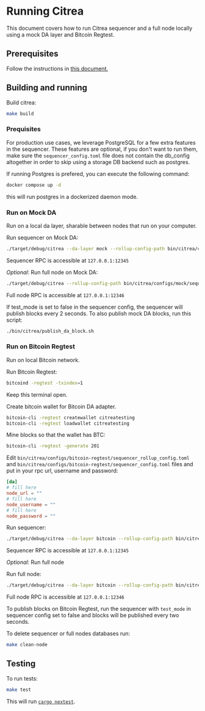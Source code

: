 # Running Citrea

This document covers how to run Citrea sequencer and a full node locally using a mock DA layer and Bitcoin Regtest.

## Prerequisites
Follow the instructions in [this document.](./dev-setup.md)

## Building and running
Build citrea:
```sh
make build
```

### Prequisites

For production use cases, we leverage PostgreSQL for a few extra features in the sequencer. These features are optional, if you don't want to run them, make sure the `sequencer_config.toml` file does not contain the db_config altogether in order to skip using a storage DB backend such as postgres.

If running Postgres is prefered, you can execute the following command:

```sh
docker compose up -d

```
this will run postgres in a dockerized daemon mode.

### Run on Mock DA
Run on a local da layer, sharable between nodes that run on your computer.

Run sequencer on Mock DA:
```sh
./target/debug/citrea --da-layer mock --rollup-config-path bin/citrea/configs/mock/sequencer_rollup_config.toml --sequencer-config-path bin/citrea/configs/mock/sequencer_config.toml --genesis-paths bin/test-data/genesis/demo-tests/mock
```

Sequencer RPC is accessible at `127.0.0.1:12345`

_Optional_: Run full node on Mock DA:
```sh
./target/debug/citrea --rollup-config-path bin/citrea/configs/mock/sequencer_rollup_config.toml --genesis-paths bin/test-data/genesis/demo-tests/mock
```

Full node RPC is accessible at `127.0.0.1:12346`

If test_mode is set to false in the sequencer config, the sequencer will publish blocks every 2 seconds. To also publish mock DA blocks, run this script:
```sh
./bin/citrea/publish_da_block.sh
```

### Run on Bitcoin Regtest

Run on local Bitcoin network.

Run Bitcoin Regtest:
```sh
bitcoind -regtest -txindex=1
```
Keep this terminal open.

Create bitcoin wallet for Bitcoin DA adapter.
```sh
bitcoin-cli -regtest createwallet citreatesting
bitcoin-cli -regtest loadwallet citreatesting
```

Mine blocks so that the wallet has BTC:
```sh
bitcoin-cli -regtest -generate 201
```

Edit `bin/citrea/configs/bitcoin-regtest/sequencer_rollup_config.toml` and `bin/citrea/configs/bitcoin-regtest/sequencer_config.toml` files and put in your rpc url, username and password:

```toml
[da]
# fill here
node_url = ""
# fill here
node_username = ""
# fill here                                       
node_password = ""
```

Run sequencer:
```sh
./target/debug/citrea --da-layer bitcoin --rollup-config-path bin/citrea/configs/bitcoin-regtest/sequencer_rollup_config.toml --sequencer-config-path bin/citrea/configs/bitcoin-regtest/sequencer_config.toml --genesis-paths bin/test-data/genesis/demo-tests/bitcoin-regtest
```

Sequencer RPC is accessible at `127.0.0.1:12345`

_Optional_: Run full node

Run full node:
```sh
./target/debug/citrea --da-layer bitcoin --rollup-config-path bin/citrea/configs/bitcoin-regtest/rollup_config.toml --genesis-paths bin/test-data/genesis/demo-tests/bitcoin-regtest
```

Full node RPC is accessible at `127.0.0.1:12346`

To publish blocks on Bitcoin Regtest, run the sequencer with `test_mode` in sequencer config set to false and blocks will be published every two seconds.


To delete sequencer or full nodes databases run:
```sh
make clean-node
```

## Testing

To run tests:
```sh
make test
```
This will run [`cargo nextest`](https://nexte.st).
